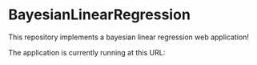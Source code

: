 # BayesianLinearRegression
This repository implements a bayesian linear regression web application!

The application is currently running at this URL:
<!-- ... -->
